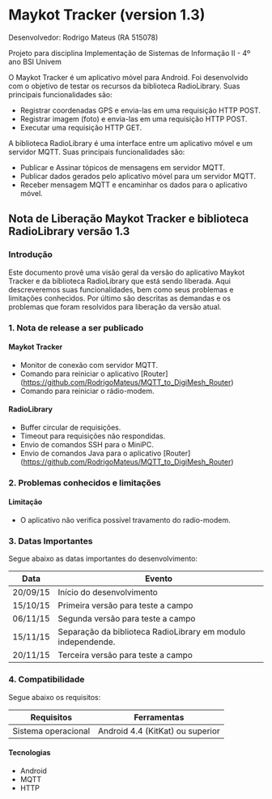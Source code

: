# Maykot Tracker (version 1.3)

Desenvolvedor: Rodrigo Mateus (RA 515078)

Projeto para disciplina Implementação de Sistemas de Informação II - 4º ano BSI Univem  

O Maykot Tracker é um aplicativo móvel para Android. Foi desenvolvido com o objetivo de testar os recursos da biblioteca RadioLibrary.  Suas principais funcionalidades são:

- Registrar coordenadas GPS e envia-las em uma requisição HTTP POST.
- Registrar imagem (foto) e envia-las em uma requisição HTTP POST.
- Executar uma requisição HTTP GET.

A biblioteca RadioLibrary é uma interface entre um aplicativo móvel e um servidor MQTT. Suas principais funcionalidades são:

- Publicar e Assinar tópicos de mensagens em servidor MQTT.
- Publicar dados gerados pelo aplicativo móvel para um servidor MQTT.
- Receber mensagem MQTT e encaminhar os dados para o aplicativo móvel.

## Nota de Liberação Maykot Tracker e biblioteca RadioLibrary versão 1.3

### Introdução
Este documento provê uma visão geral da versão do aplicativo Maykot Tracker e da biblioteca RadioLibrary que está sendo liberada. Aqui descreveremos suas funcionalidades, bem como seus problemas e limitações conhecidos. Por último são descritas as demandas e os problemas que foram resolvidos para liberação da versão atual.

### 1. Nota de release a ser publicado
#### Maykot Tracker
- Monitor de conexão com servidor MQTT.
- Comando para reiniciar o aplicativo [Router] (https://github.com/RodrigoMateus/MQTT_to_DigiMesh_Router)
- Comando para reiniciar o rádio-modem.

#### RadioLibrary
- Buffer circular de requisições.
- Timeout para requisições não respondidas.
- Envio de comandos SSH para o MiniPC.
- Envio de comandos Java para o aplicativo [Router] (https://github.com/RodrigoMateus/MQTT_to_DigiMesh_Router)

### 2. Problemas conhecidos e limitações
#### Limitação
- O aplicativo não verifica possível travamento do radio-modem.

### 3. Datas Importantes
Segue abaixo as datas importantes do desenvolvimento:

Data  | Evento
------------- | -------------
20/09/15  | Início do desenvolvimento
15/10/15  | Primeira versão para teste a campo
06/11/15  | Segunda versão para teste a campo
15/11/15  | Separação da biblioteca RadioLibrary em modulo independende.
20/11/15  | Terceira versão para teste a campo

### 4. Compatibilidade
Segue abaixo os requisitos:

Requisitos  | Ferramentas
------------- | -------------
Sistema operacional  | Android 4.4 (KitKat) ou superior

#### Tecnologias
- Android
- MQTT
- HTTP
